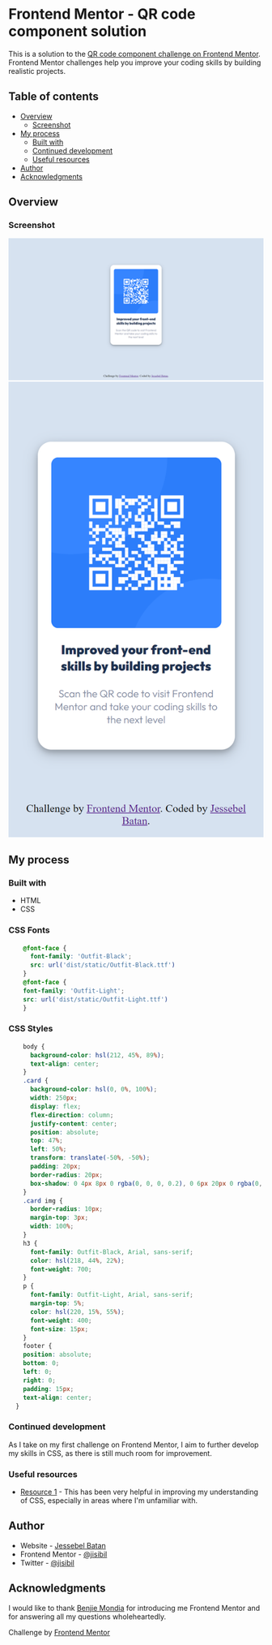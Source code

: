 # Frontend Mentor - QR code component solution

This is a solution to the [QR code component challenge on Frontend Mentor](https://www.frontendmentor.io/challenges/qr-code-component-iux_sIO_H). Frontend Mentor challenges help you improve your coding skills by building realistic projects. 

## Table of contents

- [Overview](#overview)
  - [Screenshot](#screenshot)
- [My process](#my-process)
  - [Built with](#built-with)
  - [Continued development](#continued-development)
  - [Useful resources](#useful-resources)
- [Author](#author)
- [Acknowledgments](#acknowledgments)

## Overview

### Screenshot

![QR Code](images/desktop-overview.png)
![QR Code](images/mobile-overview.png)

## My process

### Built with

- HTML
- CSS

### CSS Fonts

```CSS fonts
    @font-face {
      font-family: 'Outfit-Black';
      src: url('dist/static/Outfit-Black.ttf')
    }
    @font-face {
    font-family: 'Outfit-Light';
    src: url('dist/static/Outfit-Light.ttf')
    }
```
### CSS Styles

```CSS styles
    body {
      background-color: hsl(212, 45%, 89%);
      text-align: center;
    }
    .card {
      background-color: hsl(0, 0%, 100%);
      width: 250px;
      display: flex;
      flex-direction: column;
      justify-content: center;
      position: absolute;
      top: 47%;
      left: 50%;
      transform: translate(-50%, -50%);
      padding: 20px;
      border-radius: 20px;
      box-shadow: 0 4px 8px 0 rgba(0, 0, 0, 0.2), 0 6px 20px 0 rgba(0, 0, 0, 0.19);
    }
    .card img {
      border-radius: 10px;
      margin-top: 3px;
      width: 100%;
    }
    h3 {
      font-family: Outfit-Black, Arial, sans-serif;
      color: hsl(218, 44%, 22%);
      font-weight: 700;
    }
    p {
      font-family: Outfit-Light, Arial, sans-serif;
      margin-top: 5%;
      color: hsl(220, 15%, 55%);
      font-weight: 400;
      font-size: 15px;
    }
    footer {
    position: absolute;
    bottom: 0;
    left: 0;
    right: 0;
    padding: 15px;
    text-align: center;
  }
```

### Continued development

As I take on my first challenge on Frontend Mentor, I aim to further develop my skills in CSS, as there is still much room for improvement.

### Useful resources

- [Resource 1](https://www.w3schools.com/) - This has been very helpful in improving my understanding of CSS, especially in areas where I'm unfamiliar with.

## Author

- Website - [Jessebel Batan](https://github.com/jisibil)
- Frontend Mentor - [@jisibil](https://www.frontendmentor.io/profile/jisibil)
- Twitter - [@jisibil](https://www.twitter.com/jisibil)

## Acknowledgments

I would like to thank [Benjie Mondia](https://github.com/benjamineke) for introducing me Frontend Mentor and for answering all my questions wholeheartedly.

Challenge by [Frontend Mentor](https://www.frontendmentor.io?ref=challenge)
